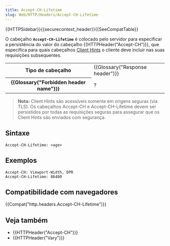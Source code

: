 ```yaml
---
title: Accept-CH-Lifetime
slug: Web/HTTP/Headers/Accept-CH-Lifetime
---
```

{{HTTPSidebar}}{{securecontext_header}}{{SeeCompatTable}}

O cabeçalho **`Accept-CH-Lifetime`** é colocado pelo servidor para especificar a persistência do valor do cabeçalho {{HTTPHeader("Accept-CH")}}, que especifica para quais cabeçalhos [Client Hints](/pt-BR/docs/Glossary/Client_hints) o cliente deve incluir nas suas requisições subsequentes.

<table class="properties">
  <tbody>
    <tr>
      <th scope="row">Tipo de cabeçalho</th>
      <td>{{Glossary("Response header")}}</td>
    </tr>
    <tr>
      <th scope="row">{{Glossary("Forbidden header name")}}</th>
      <td>?</td>
    </tr>
  </tbody>
</table>

> **Nota:** Client Hints são acessíveis somente em origens seguras (via TLS). Os cabeçalhos Accept-CH e Accept-CH-Lifetime devem ser persistidos por todas as requisições seguras para assegurar que os Client Hints são enviados com segurança.

## Sintaxe

```
Accept-CH-Lifetime: <age>
```

## Exemplos

```
Accept-CH: Viewport-Width, DPR
Accept-CH-Lifetime: 86400
```

## Compatibilidade com navegadores

{{Compat("http.headers.Accept-CH-Lifetime")}}

## Veja também

- {{HTTPHeader("Accept-CH")}}
- {{HTTPHeader("Vary")}}

